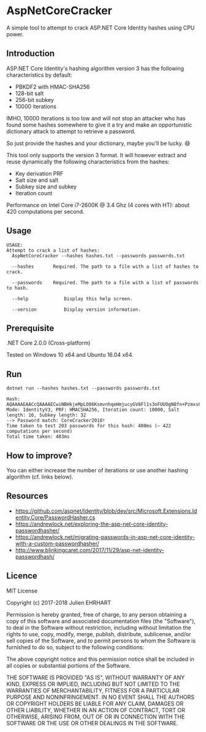 # AspNetCoreCracker
A simple tool to attempt to crack ASP.NET Core Identity hashes using CPU power.

## Introduction
ASP.NET Core Identity's hashing algorithm version 3 has the following characteristics by default:
* PBKDF2 with HMAC-SHA256
* 128-bit salt
* 256-bit subkey
* 10000 iterations

IMHO, 10000 iterations is too low and will not stop an attacker who has found some hashes somewhere to give it a try and make an opportunistic dictionary attack to attempt to retrieve a password.

So just provide the hashes and your dictionary, maybe you'll be lucky. :smile:

This tool only supports the version 3 format. It will however extract and reuse dynamically the following characteristics from the hashes:
* Key derivation PRF
* Salt size and salt
* Subkey size and subkey
* Iteration count

Performance on Intel Core i7-2600K @ 3.4 Ghz (4 cores with HT): about 420 computations per second.

## Usage
```
USAGE:
Attempt to crack a list of hashes:
  AspNetCoreCracker --hashes hashes.txt --passwords passwords.txt

  --hashes       Required. The path to a file with a list of hashes to crack.

  --passwords    Required. The path to a file with a list of passwords to hash.

  --help             Display this help screen.

  --version          Display version information.
```

## Prerequisite
.NET Core 2.0.0 (Cross-platform)

Tested on Windows 10 x64 and Ubuntu 16.04 x64.

## Run
`dotnet run --hashes hashes.txt --passwords passwords.txt`

```
Hash: AQAAAAEAACcQAAAAECwiNBHkjeMpLO86KsmvnhqeHmjucyGV8Fl1s3oFUUOgN8fn+Pzmxs0opC+ScTYsUw==
Mode: IdentityV3, PRF: HMACSHA256, Iteration count: 10000, Salt length: 16, Subkey length: 32
--> Password match: CoreCracker2018!
Time taken to test 203 passwords for this hash: 480ms (~ 422 computations per second)
Total time taken: 483ms
```

## How to improve?
You can either increase the number of iterations or use another hashing algorithm (cf. links below).

## Resources
* https://github.com/aspnet/Identity/blob/dev/src/Microsoft.Extensions.Identity.Core/PasswordHasher.cs
* https://andrewlock.net/exploring-the-asp-net-core-identity-passwordhasher/
* https://andrewlock.net/migrating-passwords-in-asp-net-core-identity-with-a-custom-passwordhasher/
* http://www.blinkingcaret.com/2017/11/29/asp-net-identity-passwordhash/

## Licence

MIT License

Copyright (c) 2017-2018 Julien EHRHART

Permission is hereby granted, free of charge, to any person obtaining a copy
of this software and associated documentation files (the "Software"), to deal
in the Software without restriction, including without limitation the rights
to use, copy, modify, merge, publish, distribute, sublicense, and/or sell
copies of the Software, and to permit persons to whom the Software is
furnished to do so, subject to the following conditions:

The above copyright notice and this permission notice shall be included in all
copies or substantial portions of the Software.

THE SOFTWARE IS PROVIDED "AS IS", WITHOUT WARRANTY OF ANY KIND, EXPRESS OR
IMPLIED, INCLUDING BUT NOT LIMITED TO THE WARRANTIES OF MERCHANTABILITY,
FITNESS FOR A PARTICULAR PURPOSE AND NONINFRINGEMENT. IN NO EVENT SHALL THE
AUTHORS OR COPYRIGHT HOLDERS BE LIABLE FOR ANY CLAIM, DAMAGES OR OTHER
LIABILITY, WHETHER IN AN ACTION OF CONTRACT, TORT OR OTHERWISE, ARISING FROM,
OUT OF OR IN CONNECTION WITH THE SOFTWARE OR THE USE OR OTHER DEALINGS IN THE
SOFTWARE.